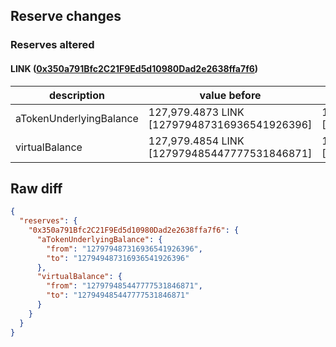 ## Reserve changes

### Reserves altered

#### LINK ([0x350a791Bfc2C21F9Ed5d10980Dad2e2638ffa7f6](https://optimistic.etherscan.io/address/0x350a791Bfc2C21F9Ed5d10980Dad2e2638ffa7f6))

| description | value before | value after |
| --- | --- | --- |
| aTokenUnderlyingBalance | 127,979.4873 LINK [127979487316936541926396] | 127,949.4873 LINK [127949487316936541926396] |
| virtualBalance | 127,979.4854 LINK [127979485447777531846871] | 127,949.4854 LINK [127949485447777531846871] |


## Raw diff

```json
{
  "reserves": {
    "0x350a791Bfc2C21F9Ed5d10980Dad2e2638ffa7f6": {
      "aTokenUnderlyingBalance": {
        "from": "127979487316936541926396",
        "to": "127949487316936541926396"
      },
      "virtualBalance": {
        "from": "127979485447777531846871",
        "to": "127949485447777531846871"
      }
    }
  }
}
```